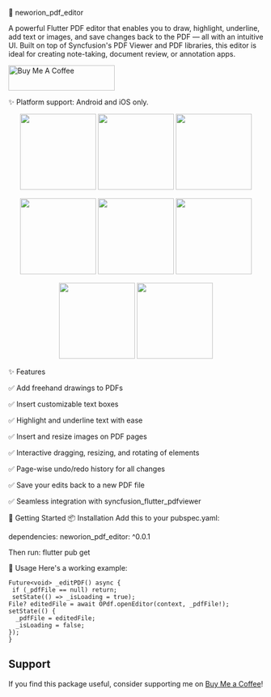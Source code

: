 📄 neworion_pdf_editor

A powerful Flutter PDF editor that enables you to draw, highlight, underline, add text or images, and save changes back to the PDF — all with an intuitive UI. Built on top of Syncfusion's PDF Viewer and PDF libraries, this editor is ideal for creating note-taking, document review, or annotation apps.

<a href="https://buymeacoffee.com/swarajsingo" target="_blank">
  <img src="https://cdn.buymeacoffee.com/buttons/v2/default-yellow.png" alt="Buy Me A Coffee" height="50" width="210" >
</a>

✨ Platform support: Android and iOS only.

<p align="center">
  <img src="https://github.com/user-attachments/assets/0f7342b7-b90f-4504-bffc-e39f2585503b" width="150"/>
  <img src="https://github.com/user-attachments/assets/90b29f30-538e-4947-ad9c-ddcf9cab6502" width="150"/>
  <img src="https://github.com/user-attachments/assets/b4d5a129-057f-405c-91d3-d3145922e795" width="150"/>
</p>

<p align="center">
  <img src="https://github.com/user-attachments/assets/d754cb0e-8ffb-4dba-bbd6-9e8628b2dbda" width="150"/>
  <img src="https://github.com/user-attachments/assets/ef8414ec-b806-4d51-bec3-4723f736eff8" width="150"/>
  <img src="https://github.com/user-attachments/assets/c40a579f-b7f8-42f7-90a3-8fcc1676560c" width="150"/>
</p>

<p align="center">
  <img src="https://github.com/user-attachments/assets/b55340a2-0751-4eed-b099-25786c574b0a" width="150"/>
  <img src="https://github.com/user-attachments/assets/62177294-da12-4f1d-a65f-19d82693cfac" width="150"/>
</p>

✨ Features

✅ Add freehand drawings to PDFs

✅ Insert customizable text boxes

✅ Highlight and underline text with ease

✅ Insert and resize images on PDF pages

✅ Interactive dragging, resizing, and rotating of elements

✅ Page-wise undo/redo history for all changes

✅ Save your edits back to a new PDF file

✅ Seamless integration with syncfusion_flutter_pdfviewer

🚀 Getting Started
📦 Installation
Add this to your pubspec.yaml:

dependencies:
neworion_pdf_editor: ^0.0.1

Then run:
flutter pub get

📂 Usage
Here's a working example:

    Future<void> _editPDF() async {
     if (_pdfFile == null) return;
     setState(() => _isLoading = true);
    File? editedFile = await OPdf.openEditor(context, _pdfFile!);
    setState(() {
      _pdfFile = editedFile;
      _isLoading = false;
    });
    }

## Support

If you find this package useful, consider supporting me on [Buy Me a Coffee](https://buymeacoffee.com/swarajsingo)!
